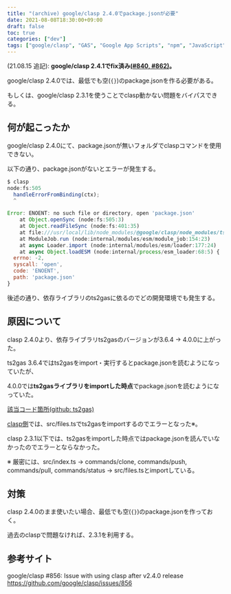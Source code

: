```yaml
---
title: "(archive) google/clasp 2.4.0でpackage.jsonが必要"
date: 2021-08-08T18:30:00+09:00
draft: false
toc: true
categories: ["dev"]
tags: ["google/clasp", "GAS", "Google App Scripts", "npm", "JavaScript", "TypeScript"]
---
```


(21.08.15 追記): **google/clasp 2.4.1でfix済み[(#840, #862)](https://github.com/google/clasp/releases/tag/v2.4.1)。**

google/clasp 2.4.0では、最低でも空(`{}`)のpackage.jsonを作る必要がある。

もしくは、google/clasp 2.3.1を使うことでclasp動かない問題をバイパスできる。
<!--more-->

## 何が起こったか
google/clasp 2.4.0にて、package.jsonが無いフォルダでclaspコマンドを使用できない。

以下の通り、package.jsonがないとエラーが発生する。

```javascript
$ clasp
node:fs:505
  handleErrorFromBinding(ctx);
  ^

Error: ENOENT: no such file or directory, open 'package.json'
    at Object.openSync (node:fs:505:3)
    at Object.readFileSync (node:fs:401:35)
    at file:///usr/local/lib/node_modules/@google/clasp/node_modules/ts2gas/src/index.js:35:35
    at ModuleJob.run (node:internal/modules/esm/module_job:154:23)
    at async Loader.import (node:internal/modules/esm/loader:177:24)
    at async Object.loadESM (node:internal/process/esm_loader:68:5) {
  errno: -2,
  syscall: 'open',
  code: 'ENOENT',
  path: 'package.json'
}
```

後述の通り、依存ライブラリのts2gasに依るのでどの開発環境でも発生する。

## 原因について

clasp 2.4.0より、依存ライブラリts2gasのバージョンが3.6.4 → 4.0.0に上がった。

ts2gas 3.6.4ではts2gasをimport・実行するとpackage.jsonを読むようになっていたが、

4.0.0では**ts2gasライブラリをimportした時点**でpackage.jsonを読むようになっていた。

[該当コード箇所(github: ts2gas)](https://github.com/grant/ts2gas/commit/7c8b49d33d914ab505a3ff8763d6d1e4d8f3733f#diff-a2a171449d862fe29692ce031981047d7ab755ae7f84c707aef80701b3ea0c80R79-R80)

[clasp側](https://github.com/google/clasp/blob/master/src/files.ts)では、src/files.tsでts2gasをimportするのでエラーとなった※。

clasp 2.3.1以下では、ts2gasをimportした時点ではpackage.jsonを読んでいなかったのでエラーとならなかった。

※ 厳密には、src/index.ts → commands/clone, commands/push, commands/pull, commands/status → src/files.tsとimportしている。
## 対策

clasp 2.4.0のまま使いたい場合、最低でも空(`{}`)のpackage.jsonを作っておく。

過去のclaspで問題なければ、2.3.1を利用する。

## 参考サイト
google/clasp #856: Issue with using clasp after v2.4.0 release
https://github.com/google/clasp/issues/856
